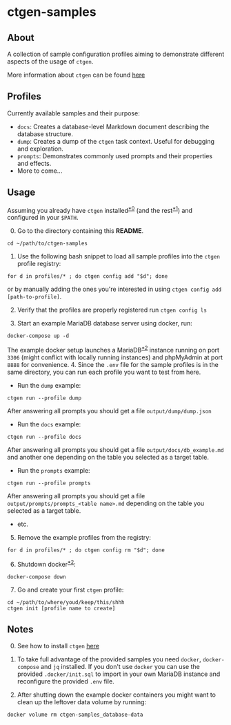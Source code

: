 # ctgen-samples

## About

A collection of sample configuration profiles aiming to demonstrate different aspects of the usage of `ctgen`.

More information about `ctgen` can be found [here](https://github.com/cytecbg/ctgen)

## Profiles

Currently available samples and their purpose:

- `docs`: Creates a database-level Markdown document describing the database structure.
- `dump`: Creates a dump of the `ctgen` task context. Useful for debugging and exploration.
- `prompts`: Demonstrates commonly used prompts and their properties and effects.
- More to come...

## Usage

Assuming you already have `ctgen` installed<sup>[*0](#notes)</sup> (and the rest<sup>[*1](#notes)</sup>) and configured in your `$PATH`.

0. Go to the directory containing this **README**. 
```shell
cd ~/path/to/ctgen-samples
```

1. Use the following bash snippet to load all sample profiles into the `ctgen` profile registry:
```shell
for d in profiles/* ; do ctgen config add "$d"; done
```
or by manually adding the ones you're interested in using `ctgen config add [path-to-profile]`.

2. Verify that the profiles are properly registered run `ctgen config ls`

3. Start an example MariaDB database server using docker, run:
```shell 
docker-compose up -d
```
The example docker setup launches a MariaDB<sup>[*2](#notes)</sup> instance running on port `3306` (might conflict with locally running instances) and phpMyAdmin at port `8888` for convenience.
4. Since the `.env` file for the sample profiles is in the same directory, you can run each profile you want to test from here.
- Run the `dump` example:
```shell
ctgen run --profile dump
```
After answering all prompts you should get a file `output/dump/dump.json`

- Run the `docs` example:
```shell
ctgen run --profile docs
```
After answering all prompts you should get a file `output/docs/db_example.md` and another one depending on the table you selected as a target table.

- Run the `prompts` example:
```shell
ctgen run --profile prompts
```
After answering all prompts you should get a file `output/prompts/prompts_<table name>.md` depending on the table you selected as a target table.

- etc.

5. Remove the example profiles from the registry:
```shell
for d in profiles/* ; do ctgen config rm "$d"; done
```

6. Shutdown docker<sup>[*2](#notes)</sup>:
```shell
docker-compose down
```

7. Go and create your first `ctgen` profile:
```shell
cd ~/path/to/where/youd/keep/this/shhh
ctgen init [profile name to create]
```

## Notes
0. See how to install `ctgen` [here](https://github.com/cytecbg/ctgen#install)

1. To take full advantage of the provided samples you need `docker`, `docker-compose` and `jq` installed. If you don't use `docker` you can use the provided `.docker/init.sql` to import in your own MariaDB instance and reconfigure the provided `.env` file.

2. After shutting down the example docker containers you might want to clean up the leftover data volume by running:
```bash
docker volume rm ctgen-samples_database-data
```